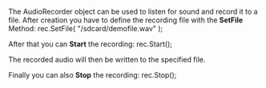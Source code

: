 The AudioRecorder object can be used to listen for sound and record it to a file.
After creation you have to define the recording file with the **SetFile** Method:
<js>rec.SetFile( "/sdcard/demofile.wav" );</js>

After that you can **Start** the recording: <js>rec.Start();</js>

The recorded audio will then be written to the specified file.

Finally you can also **Stop** the recording: <js>rec.Stop();</js>
